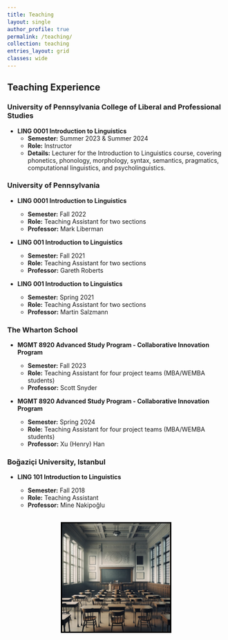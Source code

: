 ```yaml
---
title: Teaching
layout: single
author_profile: true
permalink: /teaching/
collection: teaching
entries_layout: grid
classes: wide
---
```


## Teaching Experience

### University of Pennsylvania College of Liberal and Professional Studies

- **LING 0001 Introduction to Linguistics**
  - **Semester:** Summer 2023 & Summer 2024
  - **Role:** Instructor
  - **Details:** Lecturer for the Introduction to Linguistics course, covering phonetics, phonology, morphology, syntax, semantics, pragmatics, computational linguistics, and psycholinguistics.

### University of Pennsylvania

- **LING 0001 Introduction to Linguistics**
  - **Semester:** Fall 2022
  - **Role:** Teaching Assistant for two sections
  - **Professor:** Mark Liberman

- **LING 001 Introduction to Linguistics**
  - **Semester:** Fall 2021
  - **Role:** Teaching Assistant for two sections
  - **Professor:** Gareth Roberts

- **LING 001 Introduction to Linguistics**
  - **Semester:** Spring 2021
  - **Role:** Teaching Assistant for two sections
  - **Professor:** Martin Salzmann


### The Wharton School

- **MGMT 8920 Advanced Study Program - Collaborative Innovation Program**
  - **Semester:** Fall 2023
  - **Role:** Teaching Assistant for four project teams (MBA/WEMBA students)
  - **Professor:** Scott Snyder

- **MGMT 8920 Advanced Study Program - Collaborative Innovation Program**
  - **Semester:** Spring 2024
  - **Role:** Teaching Assistant for four project teams (MBA/WEMBA students)
  - **Professor:** Xu (Henry) Han


### Boğaziçi University, Istanbul

- **LING 101 Introduction to Linguistics**
  - **Semester:** Fall 2018
  - **Role:** Teaching Assistant
  - **Professor:** Mine Nakipoğlu

  <br/>

<div style="text-align:center;">
    <img src="/assets/images/picture8.jpg" alt="my teaching experience" style="width:250px;height:250px; border:3px solid black">
</div>

